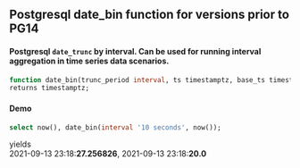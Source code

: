 ## Postgresql date_bin function for versions prior to PG14  
#### Postgresql `date_trunc` by interval. Can be used for running interval aggregation in time series data scenarios. 
```sql
function date_bin(trunc_period interval, ts timestamptz, base_ts timestamptz default '1970-01-01Z')
returns timestamptz;
```
#### Demo
```sql
select now(), date_bin(interval '10 seconds', now());
```
yields  
2021-09-13 23:18:**27.256826**, 2021-09-13 23:18:**20.0**
